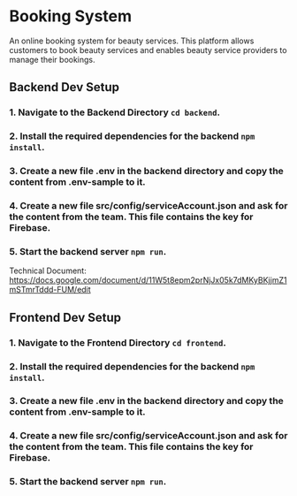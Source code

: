 # Booking System

An online booking system for beauty services. This platform allows customers to book beauty services and enables beauty service providers to manage their bookings.
## Backend Dev Setup

### 1. Navigate to the Backend Directory `cd backend`.

### 2. Install the required dependencies for the backend `npm install`.

### 3. Create a new file .env in the backend directory and copy the content from .env-sample to it.

### 4. Create a new file src/config/serviceAccount.json and ask for the content from the team. This file contains the key for Firebase.

### 5. Start the backend server `npm run`.



Technical Document: https://docs.google.com/document/d/11W5t8epm2prNjJx05k7dMKyBKjjmZ1mSTmrTddd-FUM/edit


## Frontend Dev Setup

### 1. Navigate to the Frontend Directory `cd frontend`.

### 2. Install the required dependencies for the backend `npm install`.

### 3. Create a new file .env in the backend directory and copy the content from .env-sample to it.

### 4. Create a new file src/config/serviceAccount.json and ask for the content from the team. This file contains the key for Firebase.

### 5. Start the backend server `npm run`.
